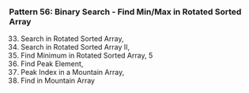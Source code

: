 ### Pattern 56: Binary Search - Find Min/Max in Rotated Sorted Array	
33. Search in Rotated Sorted Array,
81. Search in Rotated Sorted Array II,
153. Find Minimum in Rotated Sorted Array, 5 
162. Find Peak Element, 
852. Peak Index in a Mountain Array, 
1095. Find in Mountain Array